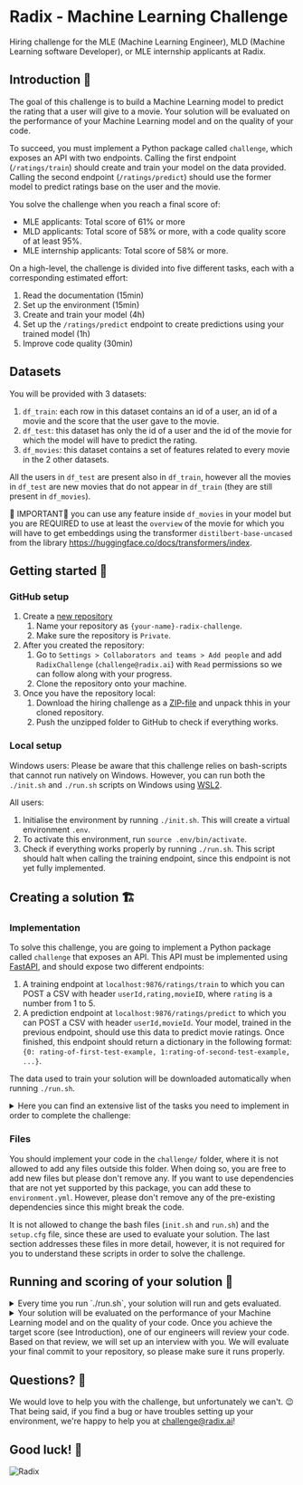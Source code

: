 # Radix - Machine Learning Challenge

Hiring challenge for the MLE (Machine Learning Engineer), MLD (Machine Learning software Developer), or MLE internship applicants at Radix.


## Introduction 🔖

The goal of this challenge is to build a Machine Learning model to predict the rating that a user will give to a movie. Your solution will be evaluated on the performance of your Machine Learning model and on the quality of your code.

To succeed, you must implement a Python package called `challenge`, which exposes an API with two endpoints. Calling the first endpoint (`/ratings/train`) should create and train your model on the data provided. Calling the second endpoint (`/ratings/predict`) should use the former model to predict ratings base on the user and the movie.

You solve the challenge when you reach a final score of:
* MLE applicants: Total score of 61% or more
* MLD applicants: Total score of 58% or more, with a code quality score of at least 95%.
* MLE internship applicants: Total score of 58% or more.

On a high-level, the challenge is divided into five different tasks, each with a corresponding estimated effort:

1. Read the documentation (15min)
2. Set up the environment (15min)
3. Create and train your model (4h)
4. Set up the `/ratings/predict` endpoint to create predictions using your trained model (1h)
5. Improve code quality (30min)

## Datasets
You will be provided with 3 datasets:
1. `df_train`: each row in this dataset contains an id of a user, an id of a movie and the score that the user gave to the movie.
2. `df_test`: this dataset has only the id of a user and the id of the movie for which the model will have to predict the rating.
3. `df_movies`: this dataset contains a set of features related to every movie in the 2 other datasets. 

All the users in `df_test` are present also in `df_train`, however all the movies in `df_test` are new movies that do not appear in `df_train` (they are still present in `df_movies`).

🌟	IMPORTANT🌟	you can use any feature inside `df_movies` in your model but you are REQUIRED to use at least the `overview` of the movie for which you will have to get embeddings using the transformer `distilbert-base-uncased` from the library https://huggingface.co/docs/transformers/index.



## Getting started 🚀

### GitHub setup

1. Create a [new repository](https://github.com/new)
   1. Name your repository as `{your-name}-radix-challenge`.
   2. Make sure the repository is `Private`.
2. After you created the repository:
   1. Go to `Settings > Collaborators and teams > Add people` and add `RadixChallenge` (`challenge@radix.ai`) with `Read` permissions so we can follow along with your progress.
   2. Clone the repository onto your machine.
3. Once you have the repository local:
   1. Download the hiring challenge as a [ZIP-file](https://github.com/radix-ai-challenge/radix-mle-challenge/archive/refs/heads/main.zip) and unpack thhis in your cloned repository.
   2. Push the unzipped folder to GitHub to check if everything works.

### Local setup

Windows users: Please be aware that this challenge relies on bash-scripts that cannot run natively on Windows. However, you can run both the `./init.sh` and `./run.sh` scripts on Windows using [WSL2](https://docs.microsoft.com/en-us/windows/wsl/install-win10).

All users:
1. Initialise the environment by running `./init.sh`. This will create a virtual environment `.env`. 
2. To activate this environment, run `source .env/bin/activate`.
3. Check if everything works properly by running `./run.sh`. This script should halt when calling the training endpoint, since this endpoint is not yet fully implemented.



## Creating a solution 🏗

### Implementation

To solve this challenge, you are going to implement a Python package called `challenge` that exposes an API. This API must be implemented using [FastAPI](https://fastapi.tiangolo.com/), and should expose two different endpoints:

1. A training endpoint at `localhost:9876/ratings/train` to which you can POST a CSV with header `userId,rating,movieID`, where `rating` is a number from 1 to 5.
2. A prediction endpoint at `localhost:9876/ratings/predict` to which you can POST a CSV with header `userId,movieId`. Your model, trained in the previous endpoint, should use this data to predict movie ratings. Once finished, this endpoint should return a dictionary in the following format: `{0: rating-of-first-test-example, 1:rating-of-second-test-example, ...}`.

The data used to train your solution will be downloaded automatically when running `./run.sh`.

<details>
<summary>Here you can find an extensive list of the tasks you need to implement in order to complete the challenge:</summary>

0. Run `init.sh` to create a virtual environment in which the code can run
1. In the `/ratings/train` endpoint:
   1. Create a model
   2. Train the model on the received data
   3. Save the model
2. In the `/ratings/predict` endpoint:
   1. Create the endpoint
   2. Load in the previously trained model
   3. Make predictions (ranked) on the received data
   4. Return your predictions in dictionary-format, as specified above
3. Run `run.sh` to evaluate your implementation
</details>

### Files 

You should implement your code in the `challenge/` folder, where it is not allowed to add any files outside this folder. When doing so, you are free to add new files but please don't remove any. If you want to use dependencies that are not yet supported by this package, you can add these to `environment.yml`. However, please don't remove any of the pre-existing dependencies since this might break the code.

It is not allowed to change the bash files (`init.sh` and `run.sh`) and the `setup.cfg` file, since these are used to evaluate your solution. The last section addresses these files in more detail, however, it is not required for you to understand these scripts in order to solve the challenge.



## Running and scoring of your solution 💯

<details>
<summary>Every time you run `./run.sh`, your solution will run and gets evaluated.</summary>

1. Download the `df_train.csv` and `df_test.csv` datasets
2. Start your FastAPI server on port 9876
3. POST `df_train.csv` to `localhost:9876/ratings/train` to train your model
4. POST `df_test.csv` to `localhost:9876/ratings/predict` to create a `submission.json` with the predicted rating for each user-movie pair
5. Stop your FastAPI server once complete, or when either training or evaluation fails
6. Compute a score that indicates the quality of your code
7. Upload `submission.json` to our evaluation endpoint to get a score on your predictions
8. Geometrically combine both of your scores: code quality score (6) and predictive score (7)
9. Ask for your git username and email address, if not yet configured
10. Print your final score and send the results to us for validation
</details>

<details>
<summary>Your solution will be evaluated on the performance of your Machine Learning model and on the quality of your code. Once you achieve the target score (see Introduction), one of our engineers will review your code. Based on that review, we will set up an interview with you. We will evaluate your final commit to your repository, so please make sure it runs properly.</summary>

The final score is the geometric mean of two components:
1. Your **predictive score** evaluated using Mean Sqaured Error. The mse is clipped between 0.5 and 2 and converted to a percentage, the exact formula is `max(0,1-min(mse-0.5,1.5)/1.5)`
2. Your **code quality score**, which is the geometric mean of:
   1. Whether you added files outside the `./challenge` folder: `0%` if you did, `100%` otherwise
   2. A percentage score based on `flake8`
   3. A percentage score based on `isort`
   4. A percentage score based on `pydocstyle`
   5. A percentage score based on `mypy`
   6. A percentage score based on the actual number of lines of code
   
</details>



## Questions? 🤨

We would love to help you with the challenge, but unfortunately we can't. 😉 That being said, if you find a bug or have troubles setting up your environment, we're happy to help you at [challenge@radix.ai](mailto:challenge@radix.ai)! 



## Good luck! 🤞

![Radix](https://media-exp1.licdn.com/dms/image/C4D0BAQH7Tz0v-I5l1g/company-logo_200_200/0/1569474265425?e=2159024400&v=beta&t=TiThE4sfIokh1WfVN04aM7qgcI__285c2xkE0bEzCtA)
